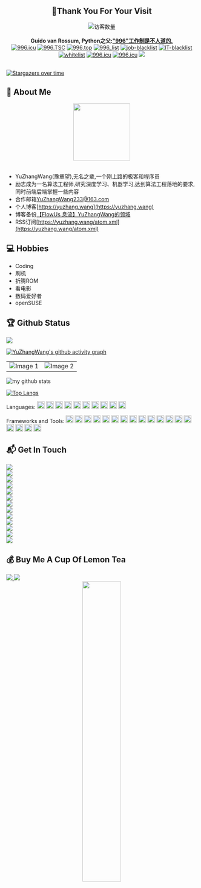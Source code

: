 <!-- 欢迎界面并展示访问次数 -->
<h2 align="center">👋Thank You For Your Visit</h2>
<div align="center">
<img src="https://profile-counter.glitch.me/YuZhangWang/count.svg" alt="访客数量">
</div>
</br>

<!-- 反996运动 https://996.icu  https://github.com/996icu -->
<div align="center">
    <strong>Guido van Rossum, Python之父:<a href="https://twitter.com/gvanrossum/status/1111628076801236993">"996"工作制是不人道的.</a></strong>
    </br>
    <a href="https://996.icu"><img src="https://img.shields.io/badge/link-996.icu-red.svg" alt="996.icu" /></a>
    <a href="https://996tsc.netlify.app/#/sticker"><img src="https://img.shields.io/badge/link-996.TSC-red" alt="996.TSC" /></a>
    <a href="https://github.com/top996/top.996"><img src="https://camo.githubusercontent.com/33a2b5d1787d372c8d9c7cfbdef67ca85981252cd2a1252d71bce9ea490300bb/68747470733a2f2f696d672e736869656c64732e696f2f62616467652f6c696e6b2d746f702e3939362d7265642e737667" alt="996.top" /></a>
    <a href="https://fengt-t.github.io/996_list/"><img src="https://img.shields.io/badge/link-996__list-red" alt="996_list" /></a>
    <a href="https://github.com/it-job-blacklist/996ICU.job.blacklist_company"><img src="https://img.shields.io/badge/link-job--blacklist-red" alt="job-blacklist" /></a>
    <a href="https://github.com/zxpsuper/IT-blacklist"><img src="https://img.shields.io/badge/link-IT--blacklist-red" alt="IT-blacklist" /></a>
    <a href="https://github.com/996icu/996.ICU/tree/master/whitelist"><img src="https://img.shields.io/badge/link-whitelist-success" alt="whitelist" /></a>
    <a href="https://github.com/996icu/996.ICU/blob/master/LICENSE"><img src="https://camo.githubusercontent.com/09024be9657c958cef4715aa7fc66bfcb11dc98be2f43763e8bf9a2742716f0b/68747470733a2f2f696d672e736869656c64732e696f2f62616467652f6c6963656e73652d4e504c2532302854686525323039393625323050726f686962697465642532304c6963656e7365292d626c75652e737667" alt="996.icu" /></a>
    <a href="https://github.com/996icu/996.ICU/blob/master/LICENSE"><img src="https://img.shields.io/badge/license-Anti%20996-blue.svg" alt="996.icu" /></a>
    <a href="https://github.com/YuZhangWang/YuZhangWang/blob/master/LICENSE"><img src="https://img.shields.io/github/license/onlyGuo/nginx-gui.svg?style=popout"></a>
</div>
</br>

<!-- 随着时间推移逃离996项目点赞人数,反996运动点赞人数太多,已经显示不了了,故采用相同性质的逃离996项目展示 --> 
[![Stargazers over time](https://starchart.cc/623637646/996.Leave.svg)](https://starchart.cc/623637646/996.Leave)  

<!-- 关于我的一些生活信息 -->
## 🤵 About Me
<div align="center">
<img src="https://cdn.jsdelivr.net/gh/YuZhangWang/Creative_pictures01@main/img/202109261325617.gif" width="150"/> 
</div>
</br>

- YuZhangWang(豫章望),无名之辈,一个刚上路的极客和程序员  
- 励志成为一名算法工程师,研究深度学习、机器学习,达到算法工程落地的要求,同时前端后端掌握一些内容
- 合作邮箱<a href="mailto:YuZhangWang233@163.com">YuZhangWang233@163.com</a>
- 个人博客[https://yuzhang.wang](https://yuzhang.wang)
- 博客备份[【FlowUs 息流】YuZhangWang的领域](https://flowus.cn/yuzhangwang/share/7df66bdd-907c-4023-803c-b8c5cfe06d4a)
- RSS订阅[https://yuzhang.wang/atom.xml](https://yuzhang.wang/atom.xml)

<!-- 我的一些兴趣爱好信息 -->
## 💻 Hobbies
- Coding 
- 刷机 
- 折腾ROM 
- 看电影 
- 数码爱好者
- openSUSE

<!-- 关于我的一些编程信息,例如Github状态,Github仓库内编程语言使用情况统计,常用的编程语言,常用的编程框架和IDE工具,Github粉丝点赞访客 -->
## 🏆 Github Status
<!-- Github小动图 -->
![](https://cdn.jsdelivr.net/gh/YuZhangWang/Creative_pictures01@main/img/202109182343149.gif)

<!-- github关注活跃图表 -->
[![YuZhangWang's github activity graph](https://github-readme-activity-graph.cyclic.app/graph?username=YuZhangWang&&theme=react-dark)](https://github.com/ashutosh00710/github-readme-activity-graph)

<table>
    <tr>
        <td><img src="image1.jpg" alt="Image 1" /></td>
        <td><img src="image2.jpg" alt="Image 2" /></td>
    </tr>
</table>
<div>
<!-- Github状态 -->
<img src="https://github-readme-stats.vercel.app/api?username=YuZhangWang&show_icons=true&theme=dark&include_all_commits=true" alt="my github stats"/>

<!-- Github仓库内编程语言使用情况统计 -->
[![Top Langs](https://github-readme-stats.vercel.app/api/top-langs/?username=YuZhangWang)](https://github.com/anuraghazra/github-readme-stats)
</div>

<!-- 常用的编程语言 -->
Languages:
<code><img height="20" src="https://cdn.jsdelivr.net/gh/YuZhangWang/Creative_pictures01@main/img/20210910011149.png" alt="Python" /></code>
<code><img height="20" src="https://cdn.jsdelivr.net/gh/YuZhangWang/Creative_pictures01@main/img/20210910011212.png" alt="CPP" /></code>
<code><img height="20" src="https://cdn.jsdelivr.net/gh/YuZhangWang/Creative_pictures01@main/img/20210910011234.png" alt="C" /></code>
<code><img height="20" src="https://cdn.jsdelivr.net/gh/YuZhangWang/Creative_pictures01@main/img/20210910011253.png" alt="Markdown" /></code>
<code><img height="20" src="https://cdn.jsdelivr.net/gh/YuZhangWang/Creative_pictures01@main/img/20210910011307.png" alt="Html" /></code>
<code><img height="20" src="https://cdn.jsdelivr.net/gh/YuZhangWang/Creative_pictures01@main/img/20210910011329.png" alt="CSS" /></code>
<code><img height="20" src="https://cdn.jsdelivr.net/gh/YuZhangWang/Creative_pictures01@main/img/20210910011348.png" alt="Javascript" /></code>
<code><img height="20" src="https://cdn.jsdelivr.net/gh/YuZhangWang/Creative_pictures01@main/img/20210910011412.png" alt="Bash" /></code>
<code><img height="20" src="https://cdn.jsdelivr.net/gh/YuZhangWang/Creative_pictures01@main/img/20210910011445.png" alt="Swift" /></code>
<code><img height="20" src="https://cdn.jsdelivr.net/gh/YuZhangWang/Creative_pictures01@main/img/20210910011430.png" alt="Java" /></code>

<!-- 常用的编程框架和IDE工具 -->
Frameworks and Tools:
<code><img height="20" src="https://cdn.jsdelivr.net/gh/YuZhangWang/Creative_pictures01@main/img/20210910011508.png" alt="Pycharm" /></code>
<code><img height="20" src="https://cdn.jsdelivr.net/gh/YuZhangWang/Creative_pictures01@main/img/20210910011646.png" alt="Anaconda" /></code>
<code><img height="20" src="https://cdn.jsdelivr.net/gh/YuZhangWang/Creative_pictures01@main/img/20210910011737.png" alt="Opencv"></code>
<code><img height="20" src="https://cdn.jsdelivr.net/gh/YuZhangWang/Creative_pictures01@main/img/20210910011753.png" alt="Django"></code>
<code><img height="20" src="https://cdn.jsdelivr.net/gh/YuZhangWang/Creative_pictures01@main/img/20210910011811.png" alt="Flask"></code>
<code><img height="20" src="https://cdn.jsdelivr.net/gh/YuZhangWang/Creative_pictures01@main/img/20210910011838.png" alt="Clion"/></code>
<code><img height="20" src="https://cdn.jsdelivr.net/gh/YuZhangWang/Creative_pictures01@main/img/202109242033340.png" alt="CMake"/></code>
<code><img height="20" src="https://cdn.jsdelivr.net/gh/YuZhangWang/Creative_pictures01@main/img/20210910011855.png" alt="Webstorm"/></code>
<code><img height="20" src="https://cdn.jsdelivr.net/gh/YuZhangWang/Creative_pictures01@main/img/202109242028834.png" alt="Node.js"/></code>
<code><img height="20" src="https://cdn.jsdelivr.net/gh/YuZhangWang/Creative_pictures01@main/img/202109242030200.png" alt="Gulp.js"/></code>
<code><img height="20" src="https://cdn.jsdelivr.net/gh/YuZhangWang/Creative_pictures01@main/img/20210910011916.png" alt="Vim" /></code>
<code><img height="20" src="https://cdn.jsdelivr.net/gh/YuZhangWang/Creative_pictures01@main/img/20210910011939.png" alt="Git" /></code>
<code><img height="20" src="https://cdn.jsdelivr.net/gh/YuZhangWang/Creative_pictures01@main/img/20210910012109.png" alt="Datagrip"/></code>
<code><img height="20" src="https://cdn.jsdelivr.net/gh/YuZhangWang/Creative_pictures01@main/img/202109261201519.png" alt="MySQL"/></code>
<code><img height="20" src="https://cdn.jsdelivr.net/gh/YuZhangWang/Creative_pictures01@main/img/20210910012150.png" alt="Xcode"></code>
<code><img height="20" src="https://cdn.jsdelivr.net/gh/YuZhangWang/Creative_pictures01@main/img/20210910012027.png" alt="IDEA"/></code>
<code><img height="20" src="https://cdn.jsdelivr.net/gh/YuZhangWang/Creative_pictures01@main/img/20210910012045.png" alt="Maven"></code>
<code><img height="20" src="https://cdn.jsdelivr.net/gh/YuZhangWang/Creative_pictures01@main/img/20210910012209.png" alt="Visual-Studio-Code" /></code>

<!-- 各种平台联系方式 -->
## 📬 Get In Touch
<!-- StackOverFlow -->
<a href="https://stackoverflow.com/users/16347524/yuzhangwang" target="_blank"> 
<img src="https://img.shields.io/badge/StackOverFlow-YuZhangWang-%23F48024">
</a>
</br>
<!-- CSDN -->
<a href="https://blog.csdn.net/qq_43616274" target="_blank"> 
<img src="https://img.shields.io/badge/CSDN-YuZhangWang-%23FC5531">
</a>
</br>
<!-- 掘金 -->
<a href="https://juejin.cn/user/4476867080633319" target="_blank"> 
<img src="https://img.shields.io/badge/%E6%8E%98%E9%87%91-YuZhangWang-%231E80FF">
</a>
</br>
<!-- 知乎 -->
<a href="https://www.zhihu.com/people/YuZhangWang" target="_blank"> 
<img src="https://img.shields.io/badge/%E7%9F%A5%E4%B9%8E-YuZhangWang-%230066FF">
</a>
</br>
<!-- Github -->
<a href="https://github.com/YuZhangWang" target="_blank"> 
<img src="https://img.shields.io/badge/Github-YuZhangWang-%2324292F">
</a>
</br>
<!-- Gitee -->
<a href="https://gitee.com/YuZhangWang233" target="_blank"> 
<img src="https://img.shields.io/badge/Gitee-YuZhangWang-%23C71D23">
</a>
</br>
<!-- LeetCode -->
<a href="https://leetcode-cn.com/u/yuzhangwang/" target="_blank"> 
<img src="https://img.shields.io/badge/LeetCode-YuZhangWang-%23FFA119">
</a>
</br>
<!-- bilibili -->
<a href="https://space.bilibili.com/19474542" target="_blank"> 
<img src="https://img.shields.io/badge/bilibili-YuZhangWang-%23FB7299">
</a>
</br>
<!-- 酷安 -->
<a href="http://www.coolapk.com/u/1670757" target="_blank"> 
<img src="https://img.shields.io/badge/%E9%85%B7%E5%AE%89-YuZhangWang-%2311C273">
</a>
</br>
<!-- 网易云 -->
<a href="https://music.163.com/#/user/home?id=340104770" target="_blank"> 
<img src="https://img.shields.io/badge/%E7%BD%91%E6%98%93%E4%BA%91-YuZhangWang-%23DF001B">
</a>
</br>
<!-- 微博 -->
<a href="https://weibo.com/u/5603095987" target="_blank"> 
<img src="https://img.shields.io/badge/%E5%BE%AE%E5%8D%9A-YuZhangWang-%23FAD441">
</a>
</br>
<!-- QQ -->
<a href="https://cdn.jsdelivr.net/gh/YuZhangWang/Creative_pictures01@main/2021/03/09/qrcode_1615295622746.jpg" target="_blank"> 
<img src="https://img.shields.io/badge/QQ-YuZhangWang-%2350BCFE">
</a>
</br>
<!-- 微信 -->
<a href="https://cdn.jsdelivr.net/gh/YuZhangWang/Creative_pictures01@main/2021/03/09/mmqrcode1615295634051.png" target="_blank"> 
<img src="https://img.shields.io/badge/%E5%BE%AE%E4%BF%A1-YuZhangWang-%231AAD19">
</a>

<!-- 请我喝杯柠檬红茶叭 -->
## 💰 Buy Me A Cup Of Lemon Tea
<!-- 支付宝 -->
<a href="https://cdn.jsdelivr.net/gh/YuZhangWang/Creative_pictures01@master/2021/09/07/20210907015229435.jpg" target="_blank"> 
<img src="https://img.shields.io/badge/-%E6%94%AF%E4%BB%98%E5%AE%9D-blue">
</a>
<!-- 微信 -->
<a href="https://cdn.jsdelivr.net/gh/YuZhangWang/Creative_pictures01@master/2021/09/07/20210907015317436.png" target="_blank"> 
<img src="https://img.shields.io/badge/-%E5%BE%AE%E4%BF%A1-231AAD19">
</a>

<!-- 不错的动画 -->
<div align="center">
<img src="https://cdn.jsdelivr.net/gh/YuZhangWang/Creative_pictures01@main/img/20210822141853.gif" width=45%/> 
</div>
